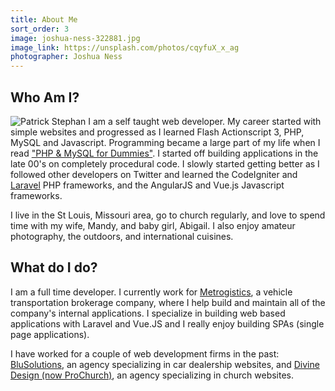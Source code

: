```yaml
---
title: About Me
sort_order: 3
image: joshua-ness-322881.jpg
image_link: https://unsplash.com/photos/cqyfuX_x_ag
photographer: Joshua Ness
---
```


## Who Am I?

<img class="text-img-left" style="max-width: 200px;" src="/images/patrick-stephan-sq.jpg" alt="Patrick Stephan"> I am a self taught web developer. My career started with simple websites and progressed as I learned Flash Actionscript 3, PHP, MySQL and Javascript. Programming became a large part of my life when I read <a href="https://www.amazon.com/PHP-MySQL-Dummies-Computer-Tech/dp/0470096004/" target="_blank" rel="nofollow">"PHP &amp; MySQL for Dummies"</a>. I started off building applications in the late 00's on completely procedural code. I slowly started getting better as I followed other developers on Twitter and learned the CodeIgniter and <a href="https://www.laravel.com" target="_blank" rel="nofollow">Laravel</a> PHP frameworks, and the AngularJS and Vue.js Javascript frameworks.

I live in the St Louis, Missouri area, go to church regularly, and love to spend time with my wife, Mandy, and baby girl, Abigail. I also enjoy amateur photography, the outdoors, and international cuisines.

## What do I do?

I am a full time developer. I currently work for <a href="http://www.metrogistics.com" target="_blank" rel="nofollow">Metrogistics</a>, a vehicle transportation brokerage company, where I help build and maintain all of the company's internal applications. I specialize in building web based applications with Laravel and Vue.JS and I really enjoy building SPAs (single page applications).

I have worked for a couple of web development firms in the past: <a href="http://www.blusolutions.com" target="_blank" rel="nofollow">BluSolutions</a>, an agency specializing in car dealership websites, and <a href="https://www.prochurch.com" target="_blank" rel="nofollow">Divine Design (now ProChurch)</a>, an agency specializing in church websites.
